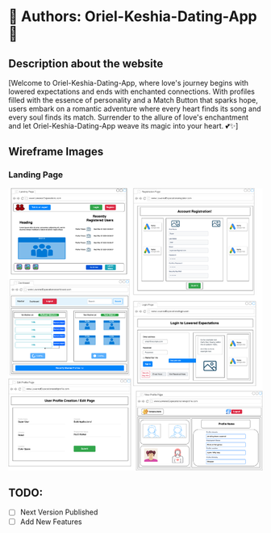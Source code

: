 # 💖 Authors: Oriel-Keshia-Dating-App 💖

## Description about the website

[Welcome to Oriel-Keshia-Dating-App, where love's journey begins with lowered expectations and ends with enchanted connections. With profiles filled with the essence of personality and a Match Button that sparks hope, users embark on a romantic adventure where every heart finds its song and every soul finds its match. Surrender to the allure of love's enchantment and let Oriel-Keshia-Dating-App weave its magic into your heart. 💕✨]

## Wireframe Images

### Landing Page

![Landing Page Wireframe](./Frame%20Work/wireframeCompleted.drawio.png)

## TODO:

- [ ] Next Version Published
- [ ] Add New Features
